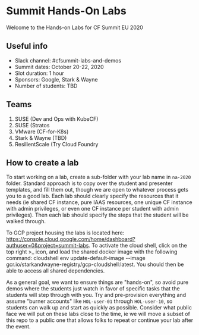 Summit Hands-On Labs
====================

Welcome to the Hands-on Labs for CF Summit EU 2020

Useful info
-----------

- Slack channel: #cfsummit-labs-and-demos
- Summit dates: October 20-22, 2020
- Slot duration: 1 hour
- Sponsors: Google, Stark & Wayne
- Number of students: TBD

Teams
-----

1. SUSE (Dev and Ops with KubeCF)
2. SUSE (Stratos
3. VMware (CF-for-K8s)
5. Stark & Wayne (TBD)
6. ResilientScale (Try Cloud Foundry

How to create a lab
-------------------

To start working on a lab, create a sub-folder with your lab name in `na-2020` folder. Standard approach is to copy over the student and presenter templates, and fill them out, though we are open to whatever process gets you to a good lab.  Each lab should clearly specify the resources that it needs (ie shared CF instance, pure IAAS resources, one unique CF instance with admin privileges, or even one CF instance per student with admin privileges).  Then each lab should specify the steps that the student will be walked through.

To GCP project housing the labs is located here: https://console.cloud.google.com/home/dashboard?authuser=0&project=summit-labs. To activate the cloud shell, click on the top right >_ icon, and load the shared docker image with the following command: cloudshell env update-default-image --image gcr.io/starkandwayne-registry/gcp-cloudshell:latest. You should then be able to access all shared dependencies.

As a general goal, we want to ensure things are "hands-on", so avoid pure demos where the students just watch in favor of specific tasks that the students will step through with you.  Try and pre-provision everything and assume "burner accounts" like `HOL-user-01` through `HOL-user-10`, so students can walk up and start as quickly as possible.  Consider what public face we will put on these labs close to the time, ie we will move a subset of this repo to a public one that allows folks to repeat or continue your lab after the event.  
